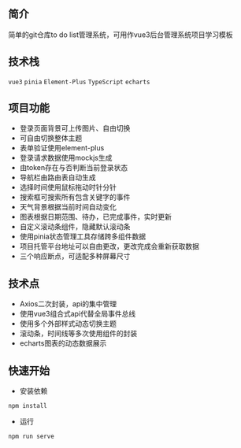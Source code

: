 
## 简介

简单的git仓库to do list管理系统，可用作vue3后台管理系统项目学习模板

## 技术栈

`vue3` `pinia` `Element-Plus` `TypeScript` `echarts`


## 项目功能

- 登录页面背景可上传图片、自由切换
- 可自由切换整体主题
- 表单验证使用element-plus
- 登录请求数据使用mockjs生成
- 由token存在与否判断当前登录状态
- 导航栏由路由表自动生成
- 选择时间使用鼠标拖动时针分针
- 搜索框可搜索所有包含关键字的事件
- 天气背景根据当前时间自动变化
- 图表根据日期范围、待办，已完成事件，实时更新
- 自定义滚动条组件，隐藏默认滚动条
- 使用pinia状态管理工具存储跨多组件数据
- 项目托管平台地址可以自由更改，更改完成会重新获取数据
- 三个响应断点，可适配多种屏幕尺寸

## 技术点
- Axios二次封装，api的集中管理
- 使用vue3组合式api代替全局事件总线
- 使用多个外部样式动态切换主题
- 滚动条，时间线等多次使用组件的封装
- echarts图表的动态数据展示


## 快速开始


- 安装依赖

```
npm install

```


- 运行

```
npm run serve
```



   

   


